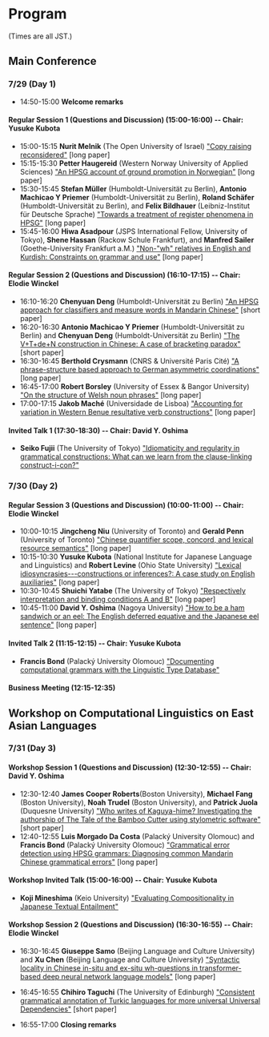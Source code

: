 # Program

(Times are all JST.)

## Main Conference

### 7/29 (Day 1)

- 14:50-15:00 **Welcome remarks**

#### Regular Session 1 (Questions and Discussion) (15:00-16:00) -- Chair: Yusuke Kubota 

- 15:00-15:15 **Nurit Melnik** (The Open University of Israel) ["Copy raising reconsidered"](abstracts/Melnik.pdf) \[long paper\]
- 15:15-15:30 **Petter Haugereid** (Western Norway University of Applied Sciences) ["An HPSG account of ground promotion in Norwegian"](abstracts/Haugereid.pdf) \[long paper\]
- 15:30-15:45 **Stefan Müller** (Humboldt-Universität zu Berlin), **Antonio Machicao Y Priemer** (Humboldt-Universität zu Berlin), **Roland Schäfer** (Humboldt-Universität zu Berlin), and **Felix Bildhauer** (Leibniz-Institut für Deutsche Sprache) ["Towards a treatment of register phenomena in HPSG"](abstracts/Mueller-Machicao-y-Priemer-Schaefer-Bildhauer.pdf) \[long paper\]
- 15:45-16:00 **Hiwa Asadpour** (JSPS International Fellow, University of Tokyo), **Shene Hassan** (Rackow Schule Frankfurt), and **Manfred Sailer** (Goethe-University Frankfurt a.M.) ["Non-"wh" relatives in English and Kurdish: Constraints on grammar and use"](abstracts/Asadpour-Hassan-Sailer.pdf) \[long paper\]


#### Regular Session 2 (Questions and Discussion) (16:10-17:15) -- Chair: Elodie Winckel 

- 16:10-16:20 **Chenyuan Deng** (Humboldt-Universität zu Berlin) ["An HPSG approach for classifiers and measure words in Mandarin Chinese"](abstracts/Deng.pdf) \[short paper\]
- 16:20-16:30 **Antonio Machicao Y Priemer** (Humboldt-Universität zu Berlin) and **Chenyuan Deng** (Humboldt-Universität zu Berlin) ["The V+T+de+N construction in Chinese: A case of bracketing paradox"](abstracts/Machicao-y-Priemer-Deng.pdf) \[short paper\]
- 16:30-16:45 **Berthold Crysmann** (CNRS & Université Paris Cité) ["A phrase-structure based approach to German asymmetric coordinations"](abstracts/Crysmann.pdf) \[long paper\]
- 16:45-17:00 **Robert Borsley** (University of Essex & Bangor University) ["On the structure of Welsh noun phrases"](abstracts/Borsley.pdf) \[long paper\]
- 17:00-17:15 **Jakob Maché** (Universidade de Lisboa) ["Accounting for variation in Western Benue resultative verb constructions"](abstracts/Mache.pdf) \[long paper\]



#### Invited Talk 1 (17:30-18:30) -- Chair: David Y. Oshima

- **Seiko Fujii** (The University of Tokyo) ["Idiomaticity and regularity in grammatical constructions: What can we learn from the clause-linking construct-i-con?"](abstracts/Fujii.pdf)


### 7/30 (Day 2)

#### Regular Session 3 (Questions and Discussion) (10:00-11:00) -- Chair: Elodie Winckel 

- 10:00-10:15 **Jingcheng Niu** (University of Toronto) and **Gerald Penn** (University of Toronto) ["Chinese quantifier scope, concord, and lexical resource semantics"](abstracts/Niu-Penn.pdf) \[long paper\]
- 10:15-10:30 **Yusuke Kubota** (National Institute for Japanese Language and Linguistics) and **Robert Levine** (Ohio State University) ["Lexical idiosyncrasies---constructions or inferences?: A case study on English auxiliaries"](abstracts/Kubota-Levine.pdf) \[long paper\]
- 10:30-10:45 **Shuichi Yatabe** (The University of Tokyo) ["Respectively interpretation and binding conditions A and B"](abstracts/Yatabe.pdf) \[long paper\]
- 10:45-11:00 **David Y. Oshima** (Nagoya University) ["How to be a ham sandwich or an eel: The English deferred equative and the Japanese eel sentence"](abstracts/Oshima.pdf) \[long paper\]


#### Invited Talk 2 (11:15-12:15) -- Chair: Yusuke Kubota 

- **Francis Bond** (Palacký University Olomouc) ["Documenting computational grammars with the Linguistic Type Database"](abstracts/Bond.pdf)


#### Business Meeting (12:15-12:35)



## Workshop on Computational Linguistics on East Asian Languages

### 7/31 (Day 3)

#### Workshop Session 1 (Questions and Discussion) (12:30-12:55) -- Chair: David Y. Oshima

- 12:30-12:40 **James Cooper Roberts**(Boston University), **Michael Fang** (Boston University), **Noah Trudel** (Boston University), and **Patrick Juola** (Duquesne University) ["Who writes of Kaguya-hime? Investigating the authorship of The Tale of the Bamboo Cutter using stylometric software"](abstracts/Roberts-etal.pdf) \[short paper\]
- 12:40-12:55 **Luis Morgado Da Costa** (Palacký University Olomouc) and **Francis Bond** (Palacký University Olomouc) ["Grammatical error detection using HPSG grammars: Diagnosing common Mandarin Chinese grammatical errors"](abstracts/Morgado-da-Costa-Bond.pdf) \[long paper\]


#### Workshop Invited Talk (15:00-16:00) -- Chair: Yusuke Kubota 

- **Koji Mineshima** (Keio University) ["Evaluating Compositionality in Japanese Textual Entailment"](abstracts/Mineshima.pdf)

#### Workshop Session 2 (Questions and Discussion) (16:30-16:55) -- Chair: Elodie Winckel 

- 16:30-16:45 **Giuseppe Samo** (Beijing Language and Culture University) and **Xu Chen** (Beijing Language and Culture University) ["Syntactic locality in Chinese in-situ and ex-situ wh-questions in transformer-based deep neural network language models"](abstracts/Samo-Chen.pdf) \[long paper\]
- 16:45-16:55 **Chihiro Taguchi** (The University of Edinburgh) ["Consistent grammatical annotation of Turkic languages for more universal Universal Dependencies"](abstracts/Taguchi.pdf) \[short paper\]

- 16:55-17:00 **Closing remarks**

